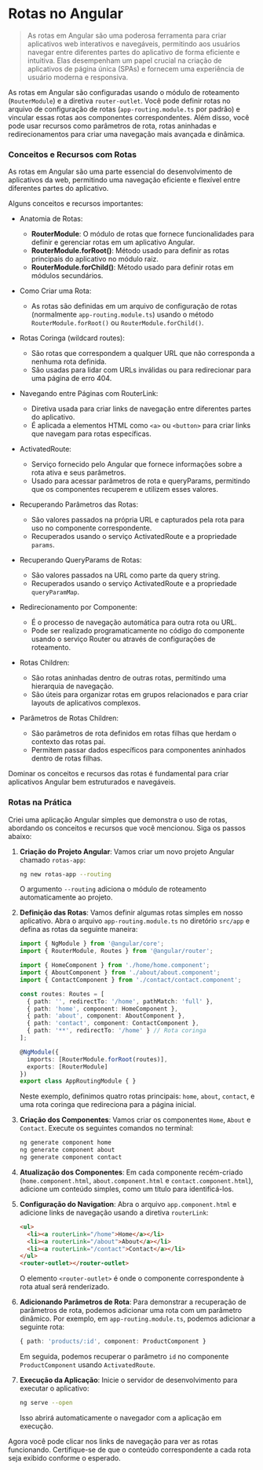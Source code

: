 # Rotas no Angular

> As rotas em Angular são uma poderosa ferramenta para criar aplicativos web interativos e navegáveis, permitindo aos usuários navegar entre diferentes partes do aplicativo de forma eficiente e intuitiva. Elas desempenham um papel crucial na criação de aplicativos de página única (SPAs) e fornecem uma experiência de usuário moderna e responsiva.

As rotas em Angular são configuradas usando o módulo de roteamento (`RouterModule`) e a diretiva `router-outlet`. Você pode definir rotas no arquivo de configuração de rotas (`app-routing.module.ts` por padrão) e vincular essas rotas aos componentes correspondentes. Além disso, você pode usar recursos como parâmetros de rota, rotas aninhadas e redirecionamentos para criar uma navegação mais avançada e dinâmica.

### Conceitos e Recursos com Rotas

As rotas em Angular são uma parte essencial do desenvolvimento de aplicativos da web, permitindo uma navegação eficiente e flexível entre diferentes partes do aplicativo.

Alguns conceitos e recursos importantes:

- Anatomia de Rotas:
    - **RouterModule**: O módulo de rotas que fornece funcionalidades para definir e gerenciar rotas em um aplicativo Angular.
    - **RouterModule.forRoot()**: Método usado para definir as rotas principais do aplicativo no módulo raiz.
    - **RouterModule.forChild()**: Método usado para definir rotas em módulos secundários.

- Como Criar uma Rota:
    - As rotas são definidas em um arquivo de configuração de rotas (normalmente `app-routing.module.ts`) usando o método `RouterModule.forRoot()` ou `RouterModule.forChild()`.

- Rotas Coringa (wildcard routes):
    - São rotas que correspondem a qualquer URL que não corresponda a nenhuma rota definida.
    - São usadas para lidar com URLs inválidas ou para redirecionar para uma página de erro 404.

- Navegando entre Páginas com RouterLink:
    - Diretiva usada para criar links de navegação entre diferentes partes do aplicativo.
    - É aplicada a elementos HTML como `<a>` ou `<button>` para criar links que navegam para rotas específicas.

- ActivatedRoute:
    - Serviço fornecido pelo Angular que fornece informações sobre a rota ativa e seus parâmetros.
    - Usado para acessar parâmetros de rota e queryParams, permitindo que os componentes recuperem e utilizem esses valores.

- Recuperando Parâmetros das Rotas:
    - São valores passados na própria URL e capturados pela rota para uso no componente correspondente.
    - Recuperados usando o serviço ActivatedRoute e a propriedade `params`.

- Recuperando QueryParams de Rotas:
    - São valores passados na URL como parte da query string.
    - Recuperados usando o serviço ActivatedRoute e a propriedade `queryParamMap`.

- Redirecionamento por Componente:
    - É o processo de navegação automática para outra rota ou URL.
    - Pode ser realizado programaticamente no código do componente usando o serviço Router ou através de configurações de roteamento.

- Rotas Children:
    - São rotas aninhadas dentro de outras rotas, permitindo uma hierarquia de navegação.
    - São úteis para organizar rotas em grupos relacionados e para criar layouts de aplicativos complexos.

- Parâmetros de Rotas Children:
    - São parâmetros de rota definidos em rotas filhas que herdam o contexto das rotas pai.
    - Permitem passar dados específicos para componentes aninhados dentro de rotas filhas.

Dominar os conceitos e recursos das rotas é fundamental para criar aplicativos Angular bem estruturados e navegáveis.

### Rotas na Prática

Criei uma aplicação Angular simples que demonstra o uso de rotas, abordando os conceitos e recursos que você mencionou. Siga os passos abaixo:

1. **Criação do Projeto Angular**:
   Vamos criar um novo projeto Angular chamado `rotas-app`:
   ```bash
   ng new rotas-app --routing
   ```
   O argumento `--routing` adiciona o módulo de roteamento automaticamente ao projeto.

2. **Definição das Rotas**:
   Vamos definir algumas rotas simples em nosso aplicativo. Abra o arquivo `app-routing.module.ts` no diretório `src/app` e defina as rotas da seguinte maneira:

   ```typescript
   import { NgModule } from '@angular/core';
   import { RouterModule, Routes } from '@angular/router';

   import { HomeComponent } from './home/home.component';
   import { AboutComponent } from './about/about.component';
   import { ContactComponent } from './contact/contact.component';

   const routes: Routes = [
     { path: '', redirectTo: '/home', pathMatch: 'full' },
     { path: 'home', component: HomeComponent },
     { path: 'about', component: AboutComponent },
     { path: 'contact', component: ContactComponent },
     { path: '**', redirectTo: '/home' } // Rota coringa
   ];

   @NgModule({
     imports: [RouterModule.forRoot(routes)],
     exports: [RouterModule]
   })
   export class AppRoutingModule { }
   ```

   Neste exemplo, definimos quatro rotas principais: `home`, `about`, `contact`, e uma rota coringa que redireciona para a página inicial.

3. **Criação dos Componentes**:
   Vamos criar os componentes `Home`, `About` e `Contact`. Execute os seguintes comandos no terminal:

   ```bash
   ng generate component home
   ng generate component about
   ng generate component contact
   ```

4. **Atualização dos Componentes**:
   Em cada componente recém-criado (`home.component.html`, `about.component.html` e `contact.component.html`), adicione um conteúdo simples, como um título para identificá-los.

5. **Configuração do Navigation**:
   Abra o arquivo `app.component.html` e adicione links de navegação usando a diretiva `routerLink`:

   ```html
   <ul>
     <li><a routerLink="/home">Home</a></li>
     <li><a routerLink="/about">About</a></li>
     <li><a routerLink="/contact">Contact</a></li>
   </ul>
   <router-outlet></router-outlet>
   ```

   O elemento `<router-outlet>` é onde o componente correspondente à rota atual será renderizado.

6. **Adicionando Parâmetros de Rota**:
   Para demonstrar a recuperação de parâmetros de rota, podemos adicionar uma rota com um parâmetro dinâmico. Por exemplo, em `app-routing.module.ts`, podemos adicionar a seguinte rota:

   ```typescript
   { path: 'products/:id', component: ProductComponent }
   ```

   Em seguida, podemos recuperar o parâmetro `id` no componente `ProductComponent` usando `ActivatedRoute`.

7. **Execução da Aplicação**:
   Inicie o servidor de desenvolvimento para executar o aplicativo:

   ```bash
   ng serve --open
   ```

   Isso abrirá automaticamente o navegador com a aplicação em execução. 
   
Agora você pode clicar nos links de navegação para ver as rotas funcionando. Certifique-se de que o conteúdo correspondente a cada rota seja exibido conforme o esperado.

